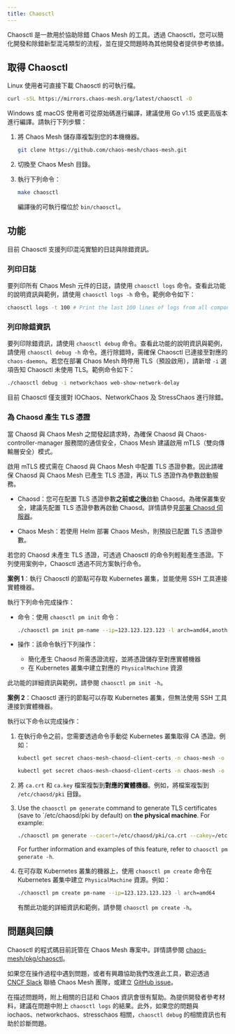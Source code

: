 ```yaml
---
title: Chaosctl
---
```


Chaosctl 是一款用於協助除錯 Chaos Mesh 的工具。透過 Chaosctl，您可以簡化開發和除錯新型混沌類型的流程，並在提交問題時為其他開發者提供參考依據。

## 取得 Chaosctl

Linux 使用者可直接下載 Chaosctl 的可執行檔。

```bash
curl -sSL https://mirrors.chaos-mesh.org/latest/chaosctl -O
```

Windows 或 macOS 使用者可從原始碼進行編譯，建議使用 Go v1.15 或更高版本進行編譯。請執行下列步驟：

1. 將 Chaos Mesh 儲存庫複製到您的本機機器。

   ```bash
   git clone https://github.com/chaos-mesh/chaos-mesh.git
   ```

2. 切換至 Chaos Mesh 目錄。

3. 執行下列命令：

   ```bash
   make chaosctl
   ```

   編譯後的可執行檔位於 `bin/chaosctl`。

## 功能

目前 Chaosctl 支援列印混沌實驗的日誌與除錯資訊。

### 列印日誌

要列印所有 Chaos Mesh 元件的日誌，請使用 `chaosctl logs` 命令。查看此功能的說明資訊與範例，請使用 `chaosctl logs -h` 命令。範例命令如下：

```bash
chaosctl logs -t 100 # Print the last 100 lines of logs from all components
```

### 列印除錯資訊

要列印除錯資訊，請使用 `chaosctl debug` 命令。查看此功能的說明資訊與範例，請使用 `chaosctl debug -h` 命令。進行除錯時，需確保 Chaosctl 已連接至對應的 `chaos-daemon`。若您在部署 Chaos Mesh 時停用 TLS（預設啟用），請新增 `-i` 選項告知 Chaosctl 未使用 TLS。範例命令如下：

```bash
./chaosctl debug -i networkchaos web-show-network-delay
```

目前 Chaosctl 僅支援對 IOChaos、NetworkChaos 及 StressChaos 進行除錯。

### 為 Chaosd 產生 TLS 憑證

當 Chaosd 與 Chaos Mesh 之間發起請求時，為確保 Chaosd 與 Chaos-controller-manager 服務間的通信安全，Chaos Mesh 建議啟用 mTLS（雙向傳輸層安全）模式。

啟用 mTLS 模式需在 Chaosd 與 Chaos Mesh 中配置 TLS 憑證參數。因此請確保 Chaosd 與 Chaos Mesh 已產生 TLS 憑證，再以 TLS 憑證作為參數啟動服務。

- Chaosd：您可在配置 TLS 憑證參數**之前或之後**啟動 Chaosd。為確保叢集安全，建議先配置 TLS 憑證參數再啟動 Chaosd。詳情請參見[部署 Chaosd 伺服器](simulate-physical-machine-chaos.md#deploy-chaosd-server)。

- Chaos Mesh：若使用 Helm 部署 Chaos Mesh，則預設已配置 TLS 憑證參數。

若您的 Chaosd 未產生 TLS 憑證，可透過 Chaosctl 的命令列輕鬆產生憑證。下列使用案例中，Chaosctl 透過不同方案執行命令。

**案例 1**：執行 Chaosctl 的節點可存取 Kubernetes 叢集，並能使用 SSH 工具連接實體機器。

執行下列命令完成操作：

- 命令：使用 `chaosctl pm init` 命令：

  ```bash
  ./chaosctl pm init pm-name --ip=123.123.123.123 -l arch=amd64,anotherkey=value
  ```

- 操作：該命令執行下列操作：
  - 簡化產生 Chaosd 所需憑證流程，並將憑證儲存至對應實體機器
  - 在 Kubernetes 叢集中建立對應的 `PhysicalMachine` 資源

此功能的詳細資訊與範例，請參閱 `chaosctl pm init -h`。

**案例 2**：Chaosctl 運行的節點可以存取 Kubernetes 叢集，但無法使用 SSH 工具連接到實體機器。

執行以下命令以完成操作：

1. 在執行命令之前，您需要透過命令手動從 Kubernetes 叢集取得 CA 憑證。例如：

   ```bash
   kubectl get secret chaos-mesh-chaosd-client-certs -n chaos-mesh -o "jsonpath={.data['ca\.crt']}" | base64 -d > ca.crt

   kubectl get secret chaos-mesh-chaosd-client-certs -n chaos-mesh -o "jsonpath={.data['ca\.key']}" | base64 -d> ca.key
   ```

2. 將 `ca.crt` 和 `ca.key` 檔案複製到**對應的實體機器**。例如，將檔案複製到 `/etc/chaosd/pki` 目錄。

3. Use the `chaosctl pm generate` command to generate TLS certificates (save to `/etc/chaosd/pki by default) on **the physical machine**. For example:

   ```bash
   ./chaosctl pm generate --cacert=/etc/chaosd/pki/ca.crt --cakey=/etc/chaosd/pki/ca.key
   ```

   For further information and examples of this feature, refer to `chaosctl pm generate -h`.

4. 在可存取 Kubernetes 叢集的機器上，使用 `chaosctl pm create` 命令在 Kubernetes 叢集中建立 `PhysicalMachine` 資源。例如：

   ```bash
   ./chaosctl pm create pm-name --ip=123.123.123.123 -l arch=amd64
   ```

   有關此功能的詳細資訊和範例，請參閱 `chaosctl pm create -h`。

## 問題與回饋

Chaosctl 的程式碼目前託管在 Chaos Mesh 專案中。詳情請參閱 [chaos-mesh/pkg/chaosctl](https://github.com/chaos-mesh/chaos-mesh/tree/master/pkg/chaosctl)。

如果您在操作過程中遇到問題，或者有興趣協助我們改進此工具，歡迎透過 [CNCF Slack](https://cloud-native.slack.com/archives/C0193VAV272) 聯絡 Chaos Mesh 團隊，或建立 [GitHub issue](https://github.com/chaos-mesh/chaos-mesh/issues)。

在描述問題時，附上相關的日誌和 Chaos 資訊會很有幫助。為提供開發者參考材料，建議在問題中附上 `chaosctl logs` 的結果。此外，如果您的問題與 iochaos、networkchaos、stresschaos 相關，`chaosctl debug` 的相關資訊也有助於診斷問題。